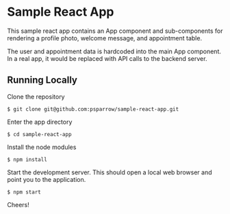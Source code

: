 # Sample React App

This sample react app contains an App component and sub-components for rendering a profile photo,
welcome message, and appointment table.

The user and appointment data is hardcoded into the main App component. In a real app, it would be replaced
with API calls to the backend server.

## Running Locally

Clone the repository

	$ git clone git@github.com:psparrow/sample-react-app.git

Enter the app directory

	$ cd sample-react-app

Install the node modules

	$ npm install

Start the development server. This should open a local web browser and point you to the application.

	$ npm start

Cheers!
